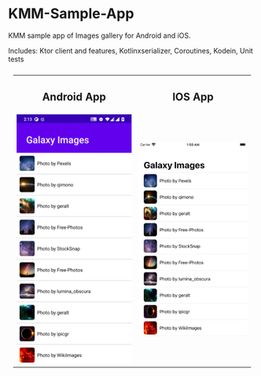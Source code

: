 # KMM-Sample-App
KMM sample app of Images gallery for Android and iOS. 

Includes: Ktor client and features, Kotlinxserializer, Coroutines, Kodein, Unit tests


<table style="padding:10px">
	<tr>
		<td align="center">
			<h2>Android App</h2>
		</td>
		<td align="center">
			<h2>IOS App</h2>
		</td>
  	</tr>
	<tr>
    	<td align="center">
			<img src="https://raw.githubusercontent.com/idineshgovind/kmmsampleapp/master/screenshots/AndroidApp.png" alt="Android App" width="300"/>
    	</td>
		<td align="center">
			<img src="https://raw.githubusercontent.com/idineshgovind/kmmsampleapp/master/screenshots/iOSApp.png" alt="iOS App" width="300"/>
    	</td>
  	</tr>
</table>